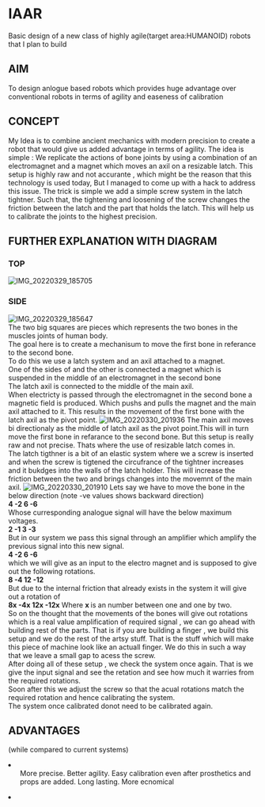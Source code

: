 # IAAR
Basic design of a new class of highly agile(target area:HUMANOID) robots that I plan to build
## AIM
To design  anlogue based robots which provides huge advantage over conventional robots in terms of agility and easeness of calibration
## CONCEPT
My Idea is to combine ancient mechanics with modern precision to create a robot that would give us added advantage in terms of agility.
The idea is simple : We replicate the actions of bone joints by using a combination of an electromagnet and a magnet which moves an axil on a resizable latch.
This setup is highly raw and not accurante , which might be the reason that this technology is used today, But I managed to come up with a hack to address this issue.
The trick is simple we add a simple screw system in the latch tightner. Such that, the tightening and loosening of the screw changes the friction between the latch and the part that holds the latch.
This will help us to calibrate the joints to the highest precision.
## FURTHER EXPLANATION WITH DIAGRAM
### TOP
![IMG_20220329_185705](https://user-images.githubusercontent.com/88607869/160638796-cc00ebdf-3183-4948-8494-226a0494a999.jpg)
### SIDE
![IMG_20220329_185647](https://user-images.githubusercontent.com/88607869/160638725-0c64b075-3d09-4799-88ba-3d5aa6ebabc5.jpg)
<br> The two big squares are pieces which represents the two bones in the muscles joints of human body.
<br> The goal here is to create a mechanisum to move the first bone in referance to the second bone.
<br> To do this we use a latch system and an axil attached to a magnet. 
<br> One of the sides of and the other is connected a magnet which is suspended in the middle of an electromagnet in the second bone
<br> The latch axil is connected to the middle of the main axil.
<br> When electricty is passed through the electromagnet in the second bone a magnetic field is produced. Which pushs and pulls the magnet and the main axil attached to it. This results in the movement of the first bone with the latch axil as the pivot point.
![IMG_20220330_201936](https://user-images.githubusercontent.com/88607869/160865939-f14d9671-23f3-4847-a936-8f9dc4d42a09.jpg)
The main axil moves bi directionaly as the middle of latch axil as the pivot point.This will in turn move the first bone in refarance to the second bone. But this setup is really raw and not precise. Thats where the use of resizable latch comes in.
<br> The latch tigthner is a bit of an elastic system where we a screw is inserted and when the screw is tigtened the circufrance of the tightner increases and it bukdges into the walls of the latch holder. This will increase the friction between the two and brings changes into the movemnt of the main axil.
![IMG_20220330_201910](https://user-images.githubusercontent.com/88607869/160865959-a1ed95ab-5e30-4ced-b1c6-9b47f65d644a.jpg)
Lets say we have to move the bone in the below direction (note -ve values shows backward direction)
<br><b>  4    -2    6    -6</b>
<br>Whose curresponding analogue signal will have the below maximum voltages.
<br><b>  2    -1    3    -3</b>
<br>But in our system we pass this signal through an amplifier which amplify the previous signal into this new signal.
<br><b>  4    -2    6    -6</b>
<br>which we will give as an input to the electro magnet and  is supposed to give out the following rotations.
<br><b>  8    -4    12   -12</b>
<br>But due to the internal friction that already exists in the system it will give out a rotation of 
<br><b>  8x   -4x   12x  -12x</b> Where <b> x </b> is an number between one and one by two.
<br>So on the thought that the movements of the bones will give out rotations which is a real value amplification of required signal , we can go ahead with building rest of the parts. That is if you are building a finger , we build this setup and we do the rest of the artsy stuff. That is the stuff which will make this piece of machine look like an actuall finger. We do this in such a way that we leave a small gap to acess the screw.
<br>After doing all of these setup , we check the system once again. That is we give the input signal and see the retation and see how much it warries from the required rotations.
<br>Soon after this we adjust the screw so that the acual rotations match the required rotation and hence calibrating the system.
<br>The system once calibrated donot need to be calibrated again.
## ADVANTAGES
(while compared to current systems)
<li>
  <ol>
    More precise.
    Better agility.
    Easy calibration even after prosthetics and props are added.
    Long lasting.
    More ecnomical
  </ol>
<li>
    
